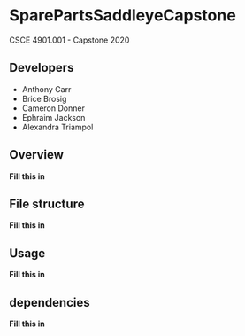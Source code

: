 # SparePartsSaddleyeCapstone
CSCE 4901.001 - Capstone 2020  
## Developers  
* Anthony Carr
* Brice Brosig
* Cameron Donner
* Ephraim Jackson
* Alexandra Triampol

## Overview
__Fill this in__

## File structure
__Fill this in__

## Usage
__Fill this in__

## dependencies
__Fill this in__
